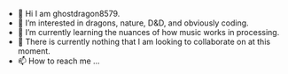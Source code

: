 - 👋 Hi I am ghostdragon8579.
- 👀 I’m interested in dragons, nature, D&D, and obviously coding.
- 🌱 I’m currently learning the nuances of how music works in processing.
- 💞️ There is currently nothing that I am looking to collaborate on at this moment.
- 📫 How to reach me ...

<!---
ghostdragon8579/ghostdragon8579 is a ✨ special ✨ repository because its `README.md` (this file) appears on your GitHub profile.
You can click the Preview link to take a look at your changes.
--->
